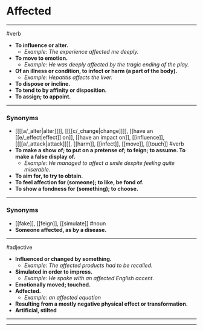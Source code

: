 # Affected
---
#verb
- **To influence or alter.**
	- _Example: The experience affected me deeply._
- **To move to emotion.**
	- _Example: He was deeply affected by the tragic ending of the play._
- **Of an illness or condition, to infect or harm (a part of the body).**
	- _Example: Hepatitis affects the liver._
- **To dispose or incline.**
- **To tend to by affinity or disposition.**
- **To assign; to appoint.**
---
### Synonyms
- [[[[a/_alter|alter]]]], [[[[c/_change|change]]]], [[have an [[e/_effect|effect]] on]], [[have an impact on]], [[influence]], [[[[a/_attack|attack]]]], [[harm]], [[infect]], [[move]], [[touch]]
#verb
- **To make a show of; to put on a pretense of; to feign; to assume. To make a false display of.**
	- _Example: He managed to affect a smile despite feeling quite miserable._
- **To aim for, to try to obtain.**
- **To feel affection for (someone); to like, be fond of.**
- **To show a fondness for (something); to choose.**
---
### Synonyms
- [[fake]], [[feign]], [[simulate]]
#noun
- **Someone affected, as by a disease.**
---
#adjective
- **Influenced or changed by something.**
	- _Example: The affected products had to be recalled._
- **Simulated in order to impress.**
	- _Example: He spoke with an affected English accent._
- **Emotionally moved; touched.**
- **Adfected.**
	- _Example: an affected equation_
- **Resulting from a mostly negative physical effect or transformation.**
- **Artificial, stilted**
---
---
